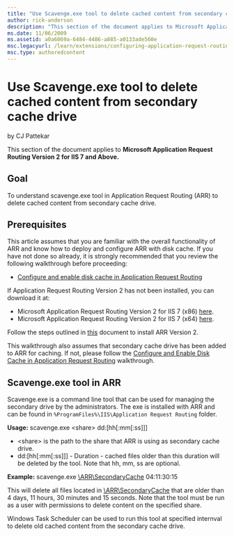 ```yaml
---
title: "Use Scavenge.exe tool to delete cached content from secondary cache drive"
author: rick-anderson
description: "This section of the document applies to Microsoft Application Request Routing Version 2 for IIS 7 and Above. Goal To understand scavenge.exe tool in Applicat..."
ms.date: 11/06/2009
ms.assetid: a0a6069a-6484-4486-a885-a0133ade560e
msc.legacyurl: /learn/extensions/configuring-application-request-routing-arr/use-scavengeexe-tool-to-delete-cached-content-from-secondary-cache-drive
msc.type: authoredcontent
---
```

# Use Scavenge.exe tool to delete cached content from secondary cache drive

by CJ Pattekar

This section of the document applies to **Microsoft Application Request Routing Version 2 for IIS 7 and Above.**

## Goal

To understand scavenge.exe tool in Application Request Routing (ARR) to delete cached content from secondary cache drive.

## Prerequisites

This article assumes that you are familiar with the overall functionality of ARR and know how to deploy and configure ARR with disk cache. If you have not done so already, it is strongly recommended that you review the following walkthrough before proceeding:

- [Configure and enable disk cache in Application Request Routing](configure-and-enable-disk-cache-in-application-request-routing.md)

If Application Request Routing Version 2 has not been installed, you can download it at:

- Microsoft Application Request Routing Version 2 for IIS 7 (x86) [here](https://download.microsoft.com/download/4/D/F/4DFDA851-515F-474E-BA7A-5802B3C95101/ARRv2_setup_x86.EXE).
- Microsoft Application Request Routing Version 2 for IIS 7 (x64) [here](https://download.microsoft.com/download/3/4/1/3415F3F9-5698-44FE-A072-D4AF09728390/ARRv2_setup_x64.EXE).

Follow the steps outlined in [this](../installing-application-request-routing-arr/install-application-request-routing-version-2.md) document to install ARR Version 2.

This walkthrough also assumes that secondary cache drive has been added to ARR for caching. If not, please follow the <a id="breadcrumblink_575"></a>[Configure and Enable Disk Cache in Application Request Routing](configure-and-enable-disk-cache-in-application-request-routing.md) walkthrough. 

## Scavenge.exe tool in ARR

Scavenge.exe is a command line tool that can be used for managing the secondary drive by the administrators. The exe is installed with ARR and can be found in `%ProgramFiles%\IIS\Application Request Routing` folder.

**Usage:** scavenge.exe &lt;share&gt; dd:[hh[:mm[:ss]]] 

- &lt;share&gt; is the path to the share that ARR is using as secondary cache drive.
- dd:[hh[:mm[:ss]]] - Duration - cached files older than this duration will be deleted by the tool. Note that hh, mm, ss are optional.

**Example:** scavenge.exe [\\ARR\SecondaryCache](file://arr/SecondaryCache) 04:11:30:15 

This will delete all files located in [\\ARR\SecondaryCache](file://arr/SecondaryCache) that are older than 4 days, 11 hours, 30 minutes and 15 seconds. Note that the tool must be run as a user with permissions to delete content on the specified share.

Windows Task Scheduler can be used to run this tool at specified internval to delete old cached content from the secondary cache drive.
